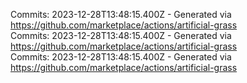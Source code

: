 Commits: 2023-12-28T13:48:15.400Z - Generated via https://github.com/marketplace/actions/artificial-grass
<br>
Commits: 2023-12-28T13:48:15.400Z - Generated via https://github.com/marketplace/actions/artificial-grass
<br>
Commits: 2023-12-28T13:48:15.400Z - Generated via https://github.com/marketplace/actions/artificial-grass
<br>
